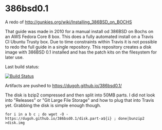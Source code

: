 # 386bsd0.1

A redo of http://gunkies.org/wiki/Installing_386BSD_on_BOCHS

That guide was made in 2010 for a manual install od 386BSD on Bochs on an AWS Fedora Core 8 box. This does a fully automated install on a Travis CI Ubuntu Trusty box. Due to time constraints within Travis it is not possible to redo the full guide in a single repository. This repository creates a disk image with 386BSD 0.1 installed and has the patch kits on the filesystem for later use.

Last build status:


[![Build Status](https://travis-ci.org/dugoh/386bsd0.1.svg?branch=master)](https://travis-ci.org/dugoh/386bsd0.1)


Artifacts are pushed to https://dugoh.github.io/386bsd0.1/


The disk is bzip2 compressed and then split into 50MB parts. I did not look into "Releases" or "Git Large File Storage" and how to plug that into Travis yet. Grabbing the disk is simple enough though.

```
for i in a b c ; do wget -O - https://dugoh.github.io/386bsd0.1/disk.part-a${i} ; done|bunzip2 >disk.img
```
